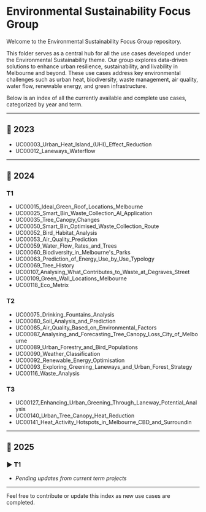 # Environmental Sustainability Focus Group

Welcome to the Environmental Sustainability Focus Group repository.

This folder serves as a central hub for all the use cases developed under the Environmental Sustainability theme. Our group explores data-driven solutions to enhance urban resilience, sustainability, and livability in Melbourne and beyond. These use cases address key environmental challenges such as urban heat, biodiversity, waste management, air quality, water flow, renewable energy, and green infrastructure.

Below is an index of all the currently available and complete use cases, categorized by year and term.

---

## 📁 2023

- UC00003_Urban_Heat_Island_(UHI)_Effect_Reduction  
- UC00012_Laneways_Waterflow

---

## 📁 2024

### T1
- UC00015_Ideal_Green_Roof_Locations_Melbourne  
- UC00025_Smart_Bin_Waste_Collection_AI_Application  
- UC00035_Tree_Canopy_Changes  
- UC00050_Smart_Bin_Optimised_Waste_Collection_Route  
- UC00052_Bird_Habitat_Analysis  
- UC00053_Air_Quality_Prediction  
- UC00059_Water_Flow_Rates_and_Trees  
- UC00060_Biodiversity_in_Melbourne's_Parks  
- UC00063_Prediction_of_Energy_Use_by_Use_Typology  
- UC00069_Tree_History  
- UC00107_Analysing_What_Contributes_to_Waste_at_Degraves_Street  
- UC00109_Green_Wall_Locations_Melbourne  
- UC00118_Eco_Metrix

###  T2
- UC00075_Drinking_Fountains_Analysis  
- UC00080_Soil_Analysis_and_Prediction  
- UC00085_Air_Quality_Based_on_Environmental_Factors  
- UC00087_Analysing_and_Forecasting_Tree_Canopy_Loss_City_of_Melbourne  
- UC00089_Urban_Forestry_and_Bird_Populations  
- UC00090_Weather_Classification  
- UC00092_Renewable_Energy_Optimisation  
- UC00093_Exploring_Greening_Laneways_and_Urban_Forest_Strategy  
- UC00116_Waste_Analysis

###  T3
- UC00127_Enhancing_Urban_Greening_Through_Laneway_Potential_Analysis  
- UC00140_Urban_Tree_Canopy_Heat_Reduction  
- UC00141_Heat_Activity_Hotspots_in_Melbourne_CBD_and_Surroundin

---

## 📁 2025

### ▶️ T1
- *Pending updates from current term projects*

---

Feel free to contribute or update this index as new use cases are completed.

